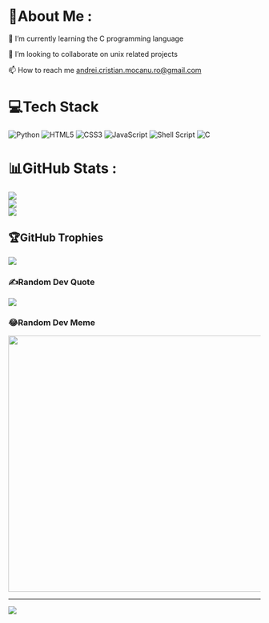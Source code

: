 # 💫About Me :
🌱 I’m currently learning the C programming language

👯 I’m looking to collaborate on unix related projects

📫 How to reach me andrei.cristian.mocanu.ro@gmail.com

# 💻Tech Stack
![Python](https://img.shields.io/badge/python-3670A0?style=for-the-badge&logo=python&logoColor=ffdd54) ![HTML5](https://img.shields.io/badge/html5-%23E34F26.svg?style=for-the-badge&logo=html5&logoColor=white) ![CSS3](https://img.shields.io/badge/css3-%231572B6.svg?style=for-the-badge&logo=css3&logoColor=white) ![JavaScript](https://img.shields.io/badge/javascript-%23323330.svg?style=for-the-badge&logo=javascript&logoColor=%23F7DF1E) ![Shell Script](https://img.shields.io/badge/shell_script-%23121011.svg?style=for-the-badge&logo=gnu-bash&logoColor=white) ![C](https://img.shields.io/badge/c-%2300599C.svg?style=for-the-badge&logo=c&logoColor=white)
# 📊GitHub Stats :
![](https://github-readme-stats.vercel.app/api?username=mocanuAndreiCristian&theme=dracula&hide_border=true&include_all_commits=true&count_private=false)<br/>
![](https://github-readme-streak-stats.herokuapp.com/?user=mocanuAndreiCristian&theme=dracula&hide_border=true)<br/>
![](https://github-readme-stats.vercel.app/api/top-langs/?username=mocanuAndreiCristian&theme=dracula&hide_border=true&include_all_commits=true&count_private=false&layout=compact)

## 🏆GitHub Trophies
![](https://github-trophies.vercel.app/?username=mocanuAndreiCristian&theme=dracula&no-frame=false&no-bg=false&margin-w=4)

### ✍️Random Dev Quote
![](https://quotes-github-readme.vercel.app/api?type=horizontal&theme=dark)

### 😂Random Dev Meme
<img src="https://random-memer.herokuapp.com/" width="512px"/>

---
[![](https://visitcount.itsvg.in/api?id=mocanuAndreiCristian&icon=0&color=0)](https://visitcount.itsvg.in)
